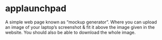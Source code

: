 # applaunchpad
A simple web page known as “mockup generator”. Where you can upload an image of your laptop’s screenshot &amp; fit it above the image given in the website. You should also be able to download the whole image.
